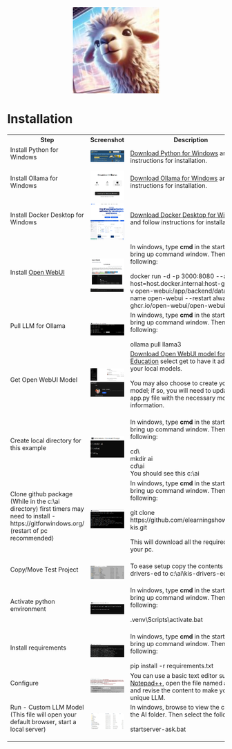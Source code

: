<div align="center">
  <img alt="ollama" height="200px" src="ollama-kis.jpg">
</div>

<h1>Installation</h1> 

 <table>
  <tr>
    <th>Step</th>
    <th>Screenshot</th>
    <th>Description</th>
  </tr>   
      <tr>
    <td>Install Python for Windows  <br><br></td>
    <td><img alt="ollama" src="first-time-install/install-python.jpg"></td>
    <td> <a href="https://www.python.org/downloads/" target="new">Download Python for Windows</a> and follow instructions for installation. </td>
  </tr>
   <tr>
    <td>Install Ollama for Windows  <br><br></td>
    <td><img alt="ollama" src="first-time-install/ollama-download.jpg"></td>
    <td> <a href="https://ollama.com" target="new">Download Ollama for Windows</a> and follow instructions for installation. <br><br></td>
  </tr>
      <tr>
    <td>Install Docker Desktop for Windows  <br><br></td>
    <td><img alt="ollama" src="first-time-install/docker-download2.jpg"><br><img alt="ollama" src="first-time-install/docker-download3.jpg"></td>
    <td> <a href="https://www.docker.com/products/docker-desktop/" target="new">Download Docker Desktop for Windows</a> and follow instructions for installation. <br><br></td>
  </tr> 
  <tr>
    <td>Install <a href="https://docs.openwebui.com" target="new">Open WebUI </a><br><br></td>
    <td><img alt="openwebui" src="first-time-install/install-open-webui.jpg"><br><img alt="openwebuidocker" src="first-time-install/docker-install-open-webui.jpg"></td>
    <td>In windows, type <b>cmd</b> in the start menu to bring up command window.  Then type the following:<br><br>
      docker run -d -p 3000:8080 --add-host=host.docker.internal:host-gateway -v open-webui:/app/backend/data --name open-webui --restart always ghcr.io/open-webui/open-webui:main
</td>
  <tr>
    <td>Pull LLM for Ollama<br><br></td> 
    <td><img alt="ollama" src="first-time-install/pull-model.png"></td>
    <td>In windows, type <b>cmd</b> in the start menu to bring up command window.  Then type the following:<br><br>
    ollama pull llama3
    </td>
  </tr>  
  </tr>
     <tr>
    <td>Get Open WebUI Model <br><br></td>
    <td><img alt="openwebuimodel" src="first-time-install/open-webui-models.jpg"><br><img alt="openwebuigetmodel" src="first-time-install/open-webui-model.jpg"></td>
    <td><a href="https://openwebui.com/m/sodkgb/drivers_education:latest/" target="new">Download Open WebUI model for Drivers Education</a> select get to have it added to your local models. <br><br> You may also choose to create your own model; if so, you will need to update the app.py file with the necessary model information.<br><br>
</td>
  </tr>
  <tr>
    <td>Create local directory for this example <br><br></td>
    <td><img alt="ollama" src="first-time-install/make_ai_directory.jpg"></td>
    <td>In windows, type <b>cmd</b> in the start menu to bring up command window.  Then type the following:<br><br>
    cd\<br>
    mkdir ai<br>
    cd\ai<br>
    You should see this c:\ai      
    </td>
  </tr>  
   <tr>
    <td>Clone github package (While in the c:\ai directory) first timers may need to install - https://gitforwindows.org/ (restart of pc recommended) <br><br>
</td>
    <td><img alt="ollama" src="first-time-install/git-clone.png"></td>
    <td>In windows, type <b>cmd</b> in the start menu to bring up command window.  Then type the following:<br><br>
     git clone https://github.com/elearningshow/ollama-kis.git <br><br>
This will download all the required files to your pc. <br><br></td>
  </tr>
    <tr>
    <td>Copy/Move Test Project <br><br></td>
    <td><img alt="ollama" src="first-time-install/sample-project-directory.jpg"></td>
    <td>To ease setup copy the contents of kis-drivers-ed to c:\ai\kis-drivers-ed <br><br></td>
  </tr>  
   <tr>
    <td>Activate python environment <br><br></td>
    <td><img alt="ollama" src="first-time-install/python-activate.jpg"></td>
    <td>In windows, type <b>cmd</b> in the start menu to bring up command window.  Then type the following:<br><br>
    .venv\Scripts\activate.bat  <br><br></td>
  </tr>  
  <tr>
    <td>Install requirements  <br><br></td>
    <td><img alt="ollama" src="first-time-install/pip-requirements.jpg"></td>
    <td>In windows, type <b>cmd</b> in the start menu to bring up command window.  Then type the following:<br><br>
    pip install -r requirements.txt</td>
  </tr>  
     <tr>
    <td>Configure  <br><br></td>
    <td><img alt="ollama" src="first-time-install/configure_vars1.jpg"><BR><img alt="ollama" src="first-time-install/configure_vars2.jpg"></td>
    <td>You can use a basic text editor such as <a href="https://notepad-plus-plus.org/downloads/" target="new">Notepad++</a>, open the file named app.py and revise the content to make your own unique LLM.</td>
  </tr>  
   <tr>
    <td>Run - Custom LLM Model (This file will open your default browser, start a local server) <br><br></td>
    <td><img alt="ollama" src="first-time-install/startserver-ask.jpg"></td>
    <td>In windows, browse to view the content in the AI folder.  Then select the following:<br><br>
    startserver-ask.bat <br><br></td>
  </tr>  
</table> 





